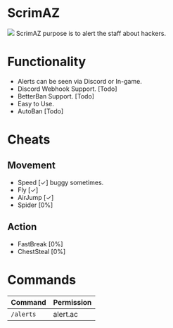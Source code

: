 # ScrimAZ
[![](https://poggit.pmmp.io/shield.state/ScrimAS)](https://poggit.pmmp.io/p/ScrimAS)
ScrimAZ purpose is to alert the staff about hackers.

# Functionality

- Alerts can be seen via Discord or In-game.
- Discord Webhook Support. [Todo]
- BetterBan Support. [Todo]
- Easy to Use.
- AutoBan [Todo]

# Cheats
## Movement
- Speed [✓] buggy sometimes.
- Fly [✓]
- AirJump [✓]
- Spider [0%]
## Action
- FastBreak [0%]
- ChestSteal [0%]

# Commands

|**Command**|**Permission**|
|-----------|---------------|
|`/alerts`|alert.ac|
